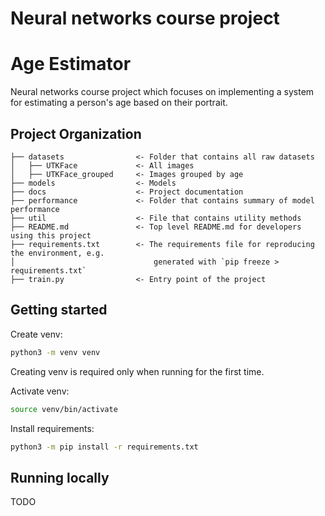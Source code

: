 # Neural networks course project
# Age Estimator

Neural networks course project which focuses on implementing a system for estimating a person's age based on their portrait.

## Project Organization
    ├── datasets                <- Folder that contains all raw datasets
    │   ├── UTKFace             <- All images
    │   ├── UTKFace_grouped     <- Images grouped by age
    ├── models                  <- Models
    ├── docs                    <- Project documentation
    ├── performance             <- Folder that contains summary of model performance
    ├── util                    <- File that contains utility methods
    ├── README.md               <- Top level README.md for developers using this project
    ├── requirements.txt        <- The requirements file for reproducing the environment, e.g.
    │                               generated with `pip freeze > requirements.txt`
    ├── train.py                <- Entry point of the project


## Getting started
Create venv:

```bash
python3 -m venv venv
```

Creating venv is required only when running for the first time.

Activate venv:

```bash
source venv/bin/activate
```

Install requirements:

```bash
python3 -m pip install -r requirements.txt
```

## Running locally
TODO